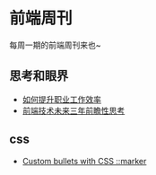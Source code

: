 # 前端周刊
每周一期的前端周刊来也~

## 思考和眼界

* [如何提升职业工作效率](https://mp.weixin.qq.com/s/zH9kFjJQ5zE9mKGEiwEYAA)
* [前端技术未来三年前瞻性思考](https://mp.weixin.qq.com/s/wYbj9d3bVExfu3owx7sJuQ)

## css

* [Custom bullets with CSS ::marker](https://web.dev/css-marker-pseudo-element/)
